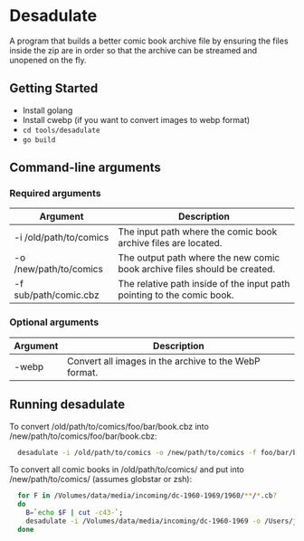 # Desadulate

A program that builds a better comic book archive file by ensuring the files inside
the zip are in order so that the archive can be streamed and unopened on the fly.

## Getting Started

  * Install golang
  * Install cwebp (if you want to convert images to webp format)
  * ```cd tools/desadulate```
  * ```go build```

## Command-line arguments

### Required arguments
| Argument               | Description                                                               |
| ---------------------- | ------------------------------------------------------------------------- |
| -i /old/path/to/comics | The input path where the comic book archive files are located.            |
| -o /new/path/to/comics | The output path where the new comic book archive files should be created. |
| -f sub/path/comic.cbz  | The relative path inside of the input path pointing to the comic book.    |

### Optional arguments
| Argument               | Description                                                               |
| ---------------------- | ------------------------------------------------------------------------- |
| -webp                  | Convert all images in the archive to the WebP format.                     |

## Running desadulate

To convert /old/path/to/comics/foo/bar/book.cbz into /new/path/to/comics/foo/bar/book.cbz:

  ```bash
    desadulate -i /old/path/to/comics -o /new/path/to/comics -f foo/bar/book.cbz
  ```

To convert all comic books in /old/path/to/comics/ and put into /new/path/to/comics/ (assumes globstar or zsh):

  ```zsh
    for F in /Volumes/data/media/incoming/dc-1960-1969/1960/**/*.cb?
    do
      B=`echo $F | cut -c43-`;
      desadulate -i /Volumes/data/media/incoming/dc-1960-1969 -o /Users/jeffschiller/Documents/data/media/comics/dc -f "$B";
    done
  ```
